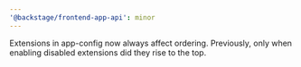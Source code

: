 ```yaml
---
'@backstage/frontend-app-api': minor
---
```


Extensions in app-config now always affect ordering. Previously, only when enabling disabled extensions did they rise to the top.
